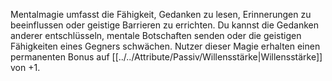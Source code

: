 Mentalmagie umfasst die Fähigkeit, Gedanken zu lesen, Erinnerungen zu beeinflussen oder geistige Barrieren zu errichten. Du kannst die Gedanken anderer entschlüsseln, mentale Botschaften senden oder die geistigen Fähigkeiten eines Gegners schwächen. Nutzer dieser Magie erhalten einen permanenten Bonus auf [[../../Attribute/Passiv/Willensstärke|Willensstärke]] von +1.